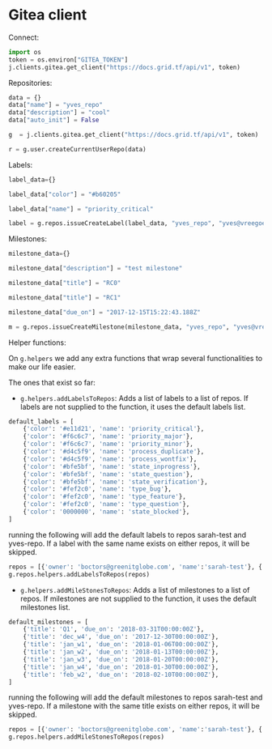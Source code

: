 # Gitea client

Connect:
```python
import os
token = os.environ["GITEA_TOKEN"]
j.clients.gitea.get_client("https://docs.grid.tf/api/v1", token)
```

Repositories:
```python
data = {}
data["name"] = "yves_repo"
data["description"] = "cool"
data["auto_init"] = False

g  = j.clients.gitea.get_client("https://docs.grid.tf/api/v1", token)

r = g.user.createCurrentUserRepo(data)
```

Labels:
```python
label_data={}

label_data["color"] = "#b60205"

label_data["name"] = "priority_critical"

label = g.repos.issueCreateLabel(label_data, "yves_repo", "yves@vreegoebezig.be")
```

Milestones:
```python
milestone_data={}

milestone_data["description"] = "test milestone"

milestone_data["title"] = "RC0"

milestone_data["title"] = "RC1"

milestone_data["due_on"] = "2017-12-15T15:22:43.188Z"

m = g.repos.issueCreateMilestone(milestone_data, "yves_repo", "yves@vreegoebezig.be")
```


Helper functions:

On `g.helpers` we add any extra functions that wrap several functionalities to make our life easier.

The ones that exist so far:

- `g.helpers.addLabelsToRepos`: Adds a list of labels to a list of repos. If labels are not supplied to the function, it uses the default labels list.


```python
default_labels = [
    {'color': '#e11d21', 'name': 'priority_critical'},
    {'color': '#f6c6c7', 'name': 'priority_major'},
    {'color': '#f6c6c7', 'name': 'priority_minor'},
    {'color': '#d4c5f9', 'name': 'process_duplicate'},
    {'color': '#d4c5f9', 'name': 'process_wontfix'},
    {'color': '#bfe5bf', 'name': 'state_inprogress'},
    {'color': '#bfe5bf', 'name': 'state_question'},
    {'color': '#bfe5bf', 'name': 'state_verification'},
    {'color': '#fef2c0', 'name': 'type_bug'},
    {'color': '#fef2c0', 'name': 'type_feature'},
    {'color': '#fef2c0', 'name': 'type_question'},
    {'color': '0000000', 'name': 'state_blocked'},
]
```

running the following will add the default labels to repos sarah-test and yves-repo. If a label with the same name exists on either repos, it will be skipped.

```python
repos = [{'owner': 'boctors@greenitglobe.com', 'name':'sarah-test'}, {'owner': 'yves@vreegoebezig.be', 'name':'yves_repo'}]
g.repos.helpers.addLabelsToRepos(repos)
```


- `g.helpers.addMileStonesToRepos`: Adds a list of milestones to a list of repos. If milestones are not supplied to the function, it uses the default milestones list.


```python
default_milestones = [
    {'title': 'Q1', 'due_on': '2018-03-31T00:00:00Z'},
    {'title': 'dec_w4', 'due_on': '2017-12-30T00:00:00Z'},
    {'title': 'jan_w1', 'due_on': '2018-01-06T00:00:00Z'},
    {'title': 'jan_w2', 'due_on': '2018-01-13T00:00:00Z'},
    {'title': 'jan_w3', 'due_on': '2018-01-20T00:00:00Z'},
    {'title': 'jan_w4', 'due_on': '2018-01-30T00:00:00Z'},
    {'title': 'feb_w2', 'due_on': '2018-02-10T00:00:00Z'},
]
```
running the following will add the default milestones to repos sarah-test and yves-repo. If a milestone with the same title exists on either repos, it will be skipped.

```python
repos = [{'owner': 'boctors@greenitglobe.com', 'name':'sarah-test'}, {'owner': 'yves@vreegoebezig.be', 'name':'yves_repo'}]
g.repos.helpers.addMileStonesToRepos(repos)
```
